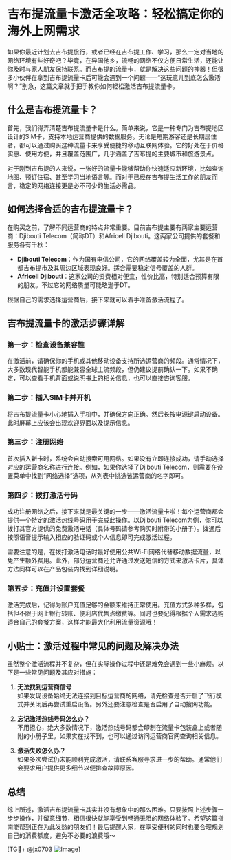 # 吉布提流量卡激活全攻略：轻松搞定你的海外上网需求

如果你最近计划去吉布提旅行，或者已经在吉布提工作、学习，那么一定对当地的网络环境有些好奇吧？毕竟，在异国他乡，流畅的网络不仅方便日常生活，还能让你及时与家人朋友保持联系。而吉布提的流量卡，就是解决这些问题的神器！但很多小伙伴在拿到吉布提流量卡后可能会遇到一个问题——“这玩意儿到底怎么激活啊？”别急，这篇文章就手把手教你如何轻松激活吉布提流量卡。

## 什么是吉布提流量卡？

首先，我们得弄清楚吉布提流量卡是什么。简单来说，它是一种专门为吉布提地区设计的SIM卡，支持本地运营商提供的数据服务。无论是短期游客还是长期居住者，都可以通过购买这种流量卡来享受便捷的移动互联网体验。它的好处在于价格实惠、使用方便，并且覆盖范围广，几乎涵盖了吉布提的主要城市和旅游景点。

对于刚到吉布提的人来说，一张好的流量卡能够帮助你快速适应新环境，比如查询地图、预订住宿、甚至学习当地语言等。而对于已经在吉布提生活工作的朋友而言，稳定的网络连接更是必不可少的生活必需品。

## 如何选择合适的吉布提流量卡？

在购买之前，了解不同运营商的特点非常重要。目前吉布提主要有两家主要运营商：Djibouti Telecom（简称DT）和Africell Djibouti。这两家公司提供的套餐和服务各有千秋：

- **Djibouti Telecom**：作为国有电信公司，它的网络覆盖较为全面，尤其是在首都吉布提市及其周边区域表现良好。适合需要稳定信号覆盖的人群。
- **Africell Djibouti**：这家公司的资费相对便宜，性价比高，特别适合预算有限的朋友。不过它的网络质量可能略逊于DT。

根据自己的需求选择运营商后，接下来就可以着手准备激活流程了。

## 吉布提流量卡的激活步骤详解

### 第一步：检查设备兼容性

在激活前，请确保你的手机或其他移动设备支持所选运营商的频段。通常情况下，大多数现代智能手机都能兼容全球主流频段，但仍建议提前确认一下。如果不确定，可以查看手机背面或说明书上的相关信息，也可以直接咨询客服。

### 第二步：插入SIM卡并开机

将吉布提流量卡小心地插入手机中，并确保方向正确。然后长按电源键启动设备。此时屏幕上应该会出现欢迎界面以及提示信息。

### 第三步：注册网络

首次插入新卡时，系统会自动搜索可用网络。如果没有立即连接成功，请手动选择对应的运营商名称进行连接。例如，如果你选择了Djibouti Telecom，则需要在设置菜单中找到“网络选择”选项，从列表中挑选该运营商的名字即可。

### 第四步：拨打激活号码

成功注册网络之后，接下来就是最关键的一步——激活流量卡啦！每个运营商都会提供一个特定的激活热线号码用于完成此操作。以Djibouti Telecom为例，你可以拨打其官方提供的免费激活电话（具体号码请参考购买时附带的小册子）。拨通后按照语音提示输入相应的验证码或个人信息即可完成激活过程。

需要注意的是，在拨打激活电话时最好使用公共Wi-Fi网络代替移动数据流量，以免产生额外费用。此外，部分运营商还允许通过发送短信的方式来激活卡片，具体方法同样可以在产品包装内找到详细说明。

### 第五步：充值并设置套餐

激活完成后，记得为账户充值足够的金额来维持正常使用。充值方式多种多样，包括但不限于网上银行转账、便利店代售点缴费等。同时也要记得根据个人需求选购适合自己的套餐方案，这样才能最大化利用流量资源哦！

## 小贴士：激活过程中常见的问题及解决办法

虽然整个激活流程并不复杂，但在实际操作过程中还是难免会遇到一些小麻烦。以下是一些常见问题及其应对措施：

1. **无法找到运营商信号**  
   如果发现设备始终无法连接到目标运营商的网络，请先检查是否开启了飞行模式并关闭后再尝试重启设备。另外还要注意检查是否启用了自动搜网功能。

2. **忘记激活热线号码怎么办？**  
   不用担心，绝大多数情况下，激活热线号码都会印制在流量卡包装盒上或者随附的小册子里。如果实在找不到，也可以通过访问运营商官网查询相关信息。

3. **激活失败怎么办？**  
   如果多次尝试仍未能顺利完成激活，请联系客服寻求进一步的帮助。通常他们会要求用户提供更多细节以便排查故障原因。

## 总结

综上所述，激活吉布提流量卡其实并没有想象中的那么困难。只要按照上述步骤一步步操作，并留意细节，相信很快就能享受到畅通无阻的网络体验了。希望这篇指南能帮到正在为此发愁的朋友们！最后提醒大家，在享受便利的同时也要合理规划自己的消费额度，避免不必要的浪费哦～

[TG💪+ @jx0703 ![Image](https://github.com/user-attachments/assets/dbca1d08-cadb-493c-b0ec-ad6f7a83f270)]